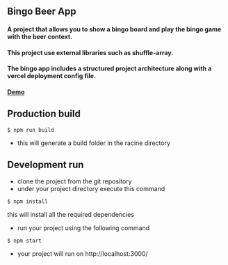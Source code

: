 ## Bingo Beer App

#### A project that allows you to show a bingo board and play the bingo game with the beer context.

#### This project use external libraries such as shuffle-array.

#### The bingo app includes a structured project architecture along with a vercel deployment config file.

#### [Demo](https://bingo-app-ivory.vercel.app/)


## Production build

```
$ npm run build
```

- this will generate a build folder in the racine directory

## Development run

- clone the project from the git repository
- under your project directory execute this command

```
$ npm install
```

this will install all the required dependencies

- run your project using the following command

```
$ npm start
```

- your project will run on http://localhost:3000/
